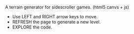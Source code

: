 A terrain generator for sidescroller games. (html5 canvs + js)
* Use LEFT and RIGHT arrow keys to move.
* REFRESH the page to generate a new level.
* EXPLORE the code.
